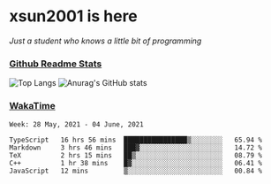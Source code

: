 # xsun2001 is here

*Just a student who knows a little bit of programming*

### [Github Readme Stats](https://github.com/anuraghazra/github-readme-stats)

![Top Langs](https://github-readme-stats.vercel.app/api/top-langs/?username=xsun2001&layout=compact&theme=radical) ![Anurag's GitHub stats](https://github-readme-stats.vercel.app/api?username=xsun2001&show_icons=true&theme=radical)

### [WakaTime](https://wakatime.com)

<!--START_SECTION:waka-->
```text
Week: 28 May, 2021 - 04 June, 2021

TypeScript   16 hrs 56 mins  ████████████████▒░░░░░░░░   65.94 % 
Markdown     3 hrs 46 mins   ███▓░░░░░░░░░░░░░░░░░░░░░   14.72 % 
TeX          2 hrs 15 mins   ██▒░░░░░░░░░░░░░░░░░░░░░░   08.79 % 
C++          1 hr 38 mins    █▓░░░░░░░░░░░░░░░░░░░░░░░   06.41 % 
JavaScript   12 mins         ▒░░░░░░░░░░░░░░░░░░░░░░░░   00.84 % 
```
<!--END_SECTION:waka-->
